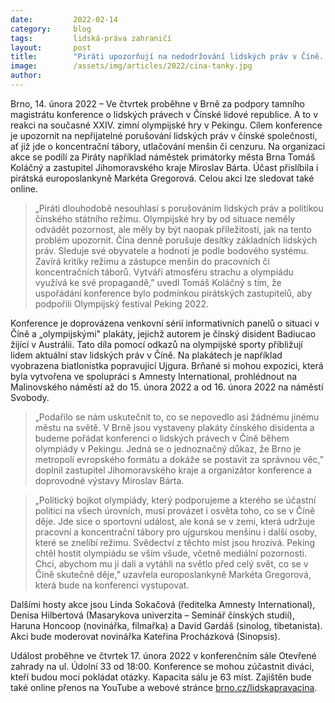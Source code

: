 ```yaml
---
date:         2022-02-14
category:     blog
tags:         lidská-práva zahraničí
layout:       post
title:        "Piráti upozorňují na nedodržování lidských práv v Číně. Ve čtvrtek uspořádají v Brně konferenci a představí doprovodnou výstavu"
image:        /assets/img/articles/2022/cina-tanky.jpg
author:       
---
```


 

Brno, 14. února 2022 – Ve čtvrtek proběhne v Brně za podpory tamního magistrátu konference o lidských právech v Čínské lidové republice. A to v reakci na současné XXIV. zimní olympijské hry v Pekingu. Cílem konference je upozornit na nepřijatelné porušování lidských práv v čínské společnosti, ať již jde o koncentrační tábory, utlačování menšin či cenzuru.  Na organizaci akce se podílí za Piráty například náměstek primátorky města Brna Tomáš Koláčný a zastupitel Jihomoravského kraje Miroslav Bárta. Účast přislíbila i pirátská europoslankyně Markéta Gregorová. Celou akci lze sledovat také online.

> „Piráti dlouhodobě nesouhlasí s porušováním lidských práv a politikou čínského státního režimu. Olympijské hry by od situace neměly odvádět pozornost, ale měly by být naopak příležitostí, jak na tento problém upozornit. Čína denně porušuje desítky základních lidských práv. Sleduje své obyvatele a hodnotí je podle bodového systému. Zavírá kritiky režimu a zástupce menšin do pracovních či koncentračních táborů. Vytváří atmosféru strachu a olympiádu využívá ke své propagandě,” uvedl Tomáš Koláčný s tím, že uspořádání konference bylo podmínkou pirátských zastupitelů, aby podpořili Olympijský festival Peking 2022.

Konference je doprovázena venkovní sérií informativních panelů o situaci v Číně a „olympijskými" plakáty, jejichž autorem je čínský disident Badiucao žijící v Austrálii. Tato díla pomocí odkazů na olympijské sporty přibližují lidem aktuální stav lidských práv v Číně. Na plakátech je například vyobrazena biatlonistka popravující Ujgura. Brňané si mohou expozici, která byla vytvořena ve spolupráci s Amnesty International, prohlédnout na Malinovského náměstí až do 15. února 2022 a od 16. února 2022 na náměstí Svobody. 

> „Podařilo se nám uskutečnit to, co se nepovedlo asi žádnému jinému městu na světě. V Brně jsou vystaveny plakáty čínského disidenta a budeme pořádat konferenci o lidských právech v Číně během olympiády v Pekingu. Jedná se o jednoznačný důkaz, že Brno je metropolí evropského formátu a dokáže se postavit za správnou věc,” doplnil zastupitel Jihomoravského kraje a organizátor konference a doprovodné výstavy Miroslav Bárta.

> „Politický bojkot olympiády, který podporujeme a kterého se účastní politici na všech úrovních, musí provázet i osvěta toho, co se v Číně děje. Jde sice o sportovní událost, ale koná se v zemi, která udržuje pracovní a koncentrační tábory pro ujgurskou menšinu i další osoby, které se znelíbí režimu. Svědectví z těchto míst jsou hrozivá. Peking chtěl hostit olympiádu se vším všude, včetně mediální pozornosti. Chci, abychom mu ji dali a vytáhli na světlo před celý svět, co se v Číně skutečně děje,” uzavřela europoslankyně Markéta Gregorová, která bude na konferenci vystupovat. 

Dalšími hosty akce jsou Linda Sokačová (ředitelka Amnesty International), Denisa Hilbertová (Masarykova univerzita – Seminář čínských studií), Haruna Honcoop (novinářka, filmařka) a David Gardáš (sinolog, tibetanista). Akci bude moderovat novinářka Kateřina Procházková (Sinopsis). 

Událost proběhne ve čtvrtek 17. února 2022 v konferenčním sále Otevřené zahrady na ul. Údolní 33 od 18:00. Konference se mohou zúčastnit diváci, kteří budou moci pokládat otázky. Kapacita sálu je 63 míst. Zajištěn bude také online přenos na YouTube a webové stránce [brno.cz/lidskapravacina](https://brno.cz/lidskapravacina).
